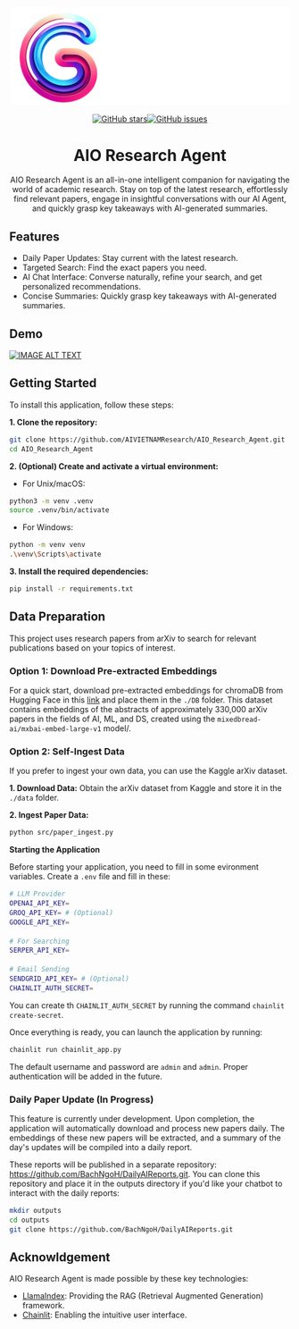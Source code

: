 <div align="center">
<img src="./figures/logo_dark.png" alt="pipeline" width=500/>
</div>

<!--
### Training the citation annotate model

```bash
sh train_citation.sh

``` -->

<div align="center">

[![GitHub stars](https://img.shields.io/github/stars/AIVIETNAMResearch/AIO_Research_Agent)](https://github.com/AIVIETNAMResearch/AIO_Research_Agent/stargazers)[![GitHub issues](https://img.shields.io/github/issues/AIVIETNAMResearch/AIO_Research_Agent)](https://github.com/AIVIETNAMResearch/AIO_Research_Agent/issues)

# AIO Research Agent

AIO Research Agent is an all-in-one intelligent companion for navigating the world of academic research. Stay on top of the latest research, effortlessly find relevant papers, engage in insightful conversations with our AI Agent, and quickly grasp key takeaways with AI-generated summaries.

</div>

## Features

- Daily Paper Updates: Stay current with the latest research.
- Targeted Search: Find the exact papers you need.
- AI Chat Interface: Converse naturally, refine your search, and get personalized recommendations.
- Concise Summaries: Quickly grasp key takeaways with AI-generated summaries.

## Demo

[![IMAGE ALT TEXT](http://img.youtube.com/vi/7tP1WGy5BM8/0.jpg)](http://www.youtube.com/watch?v=7tP1WGy5BM8 "Title")
  
## Getting Started

To install this application, follow these steps:

**1. Clone the repository:**

```bash
git clone https://github.com/AIVIETNAMResearch/AIO_Research_Agent.git
cd AIO_Research_Agent
```

**2. (Optional) Create and activate a virtual environment:**

- For Unix/macOS:

```bash
python3 -m venv .venv
source .venv/bin/activate
```

- For Windows:

```bash
python -m venv venv
.\venv\Scripts\activate
```

**3. Install the required dependencies:**

```bash
pip install -r requirements.txt
```

## Data Preparation

This project uses research papers from arXiv to search for relevant publications based on your topics of interest.

### Option 1: Download Pre-extracted Embeddings

For a quick start, download pre-extracted embeddings for chromaDB from Hugging Face in this [link](https://huggingface.co/datasets/BachNgoH/ArxivDB_base/tree/main) and place them in the `./DB` folder. This dataset contains embeddings of the abstracts of approximately 330,000 arXiv papers in the fields of AI, ML, and DS, created using the `mixedbread-ai/mxbai-embed-large-v1` model/.

### Option 2: Self-Ingest Data

If you prefer to ingest your own data, you can use the Kaggle arXiv dataset.

**1. Download Data:** Obtain the arXiv dataset from Kaggle and store it in the `./data` folder.

**2. Ingest Paper Data:**

```bash
python src/paper_ingest.py
```

**Starting the Application**

Before starting your application, you need to fill in some evironment variables. Create a `.env` file and fill in these:

```bash
# LLM Provider
OPENAI_API_KEY=
GROQ_API_KEY= # (Optional)
GOOGLE_API_KEY=

# For Searching
SERPER_API_KEY=

# Email Sending
SENDGRID_API_KEY= # (Optional)
CHAINLIT_AUTH_SECRET=

```

You can create th `CHAINLIT_AUTH_SECRET` by running the command `chainlit create-secret`.

Once everything is ready, you can launch the application by running:

```bash
chainlit run chainlit_app.py
```

The default username and password are `admin` and `admin`. Proper authentication will be added in the future.

### Daily Paper Update (In Progress)

This feature is currently under development. Upon completion, the application will automatically download and process new papers daily. The embeddings of these new papers will be extracted, and a summary of the day's updates will be compiled into a daily report.

These reports will be published in a separate repository: https://github.com/BachNgoH/DailyAIReports.git. You can clone this repository and place it in the outputs directory if you'd like your chatbot to interact with the daily reports:

```bash
mkdir outputs
cd outputs
git clone https://github.com/BachNgoH/DailyAIReports.git
```

## Acknowldgement

AIO Research Agent is made possible by these key technologies:

- [LlamaIndex](https://www.llamaindex.ai/): Providing the RAG (Retrieval Augmented Generation) framework.
- [Chainlit](https://docs.chainlit.io/get-started/overview): Enabling the intuitive user interface.
